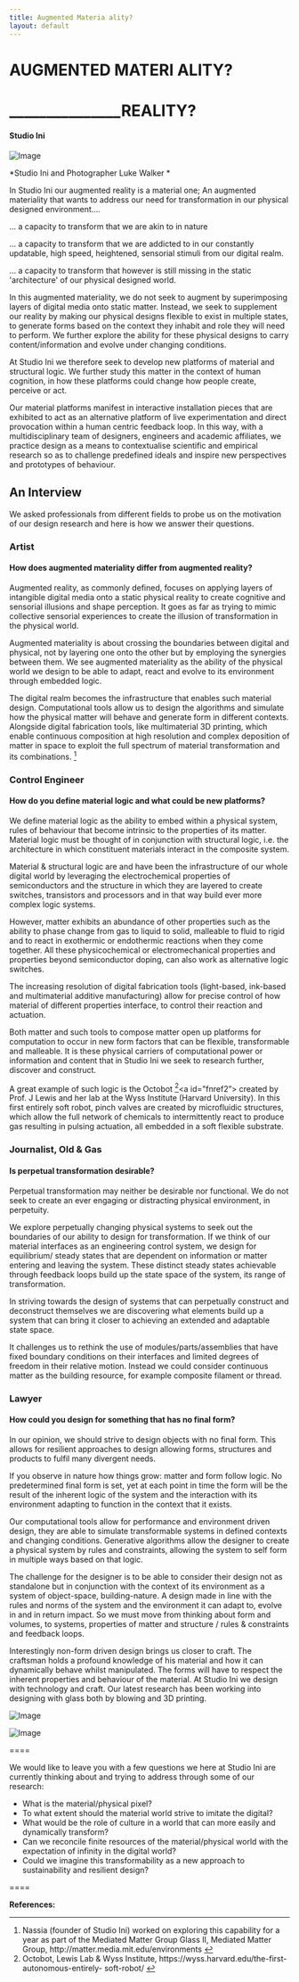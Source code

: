 ```yaml
---
title: Augmented Materia ality?
layout: default
---
```


# AUGMENTED MATERI ALITY?
# _______________REALITY?

#### Studio Ini

![Image](Images/28_ARR_Image1.jpg)

*Studio Ini and Photographer Luke Walker *

In Studio Ini our augmented reality is a material one; An augmented materiality that wants to address our need for transformation in our physical designed environment....

... a capacity to transform that we are akin to in nature

... a capacity to transform that we are addicted to in our constantly updatable, high speed, heightened, sensorial stimuli from our digital realm.

 ... a capacity to transform that however is still missing in the static 'architecture' of our physical designed world.

In this augmented materiality, we do not seek to augment by superimposing layers of digital media onto static matter. Instead, we seek to supplement our reality by making our physical designs flexible to exist in multiple states, to generate forms based on the context they inhabit and role they will need to perform. We further explore the ability for these physical designs to carry content/information and evolve under changing conditions.

At Studio Ini we therefore seek to develop new platforms of material and structural logic. We further study this matter in the context of human cognition, in how these platforms could change how people create, perceive or act. 

Our material platforms manifest in interactive installation pieces that are exhibited to act as an alternative platform of live experimentation and direct provocation within a human centric feedback loop. In this way, with a multidisciplinary team of designers, engineers and academic affiliates, we practice design as a means to contextualise scientific and empirical research so as to challenge predefined ideals and inspire new perspectives and prototypes of
behaviour.

## An Interview

We asked professionals from different fields to probe us on the motivation of our design
 research and here is how we answer their questions.

### Artist

#### How does augmented materiality differ from augmented reality?

Augmented reality, as commonly defined, focuses on applying layers of intangible digital media onto a static physical reality to create cognitive and sensorial illusions and shape perception. It goes as far as trying to mimic collective sensorial experiences to create the illusion of transformation in the physical world.

Augmented materiality is about crossing the boundaries between digital and physical, not by layering one onto the other but by employing the synergies between them. We see augmented materiality as the ability of the physical world we design to be able to adapt, react and evolve to its environment through embedded logic.

The digital realm becomes the infrastructure that enables such material design.
Computational tools allow us to design the algorithms and simulate how the physical matter will behave and generate form in different contexts. Alongside digital fabrication tools, like
multimaterial 3D printing, which enable continuous composition at high resolution and complex deposition of matter in space to exploit the full spectrum of material transformation and its combinations. [<sup>1</sup>](#fn1)<a id="fnref1"></a>

### Control Engineer

#### How do you define material logic and what could be new platforms?

We define material logic as the ability to embed within a physical system, rules of behaviour that become intrinsic to the properties of its matter. Material logic must be thought of in conjunction with structural logic, i.e. the architecture in which constituent materials interact in the composite system.

Material & structural logic are and have been the infrastructure of our whole digital world by leveraging the electrochemical properties of semiconductors and the structure in which they are layered to create switches, transistors and processors and in that way build ever more complex logic systems.

However, matter exhibits an abundance of other properties such as the ability to phase change from gas to liquid to solid, malleable to fluid to rigid and to react in exothermic or endothermic reactions when they come together. All these physicochemical or electromechanical properties and properties beyond semiconductor doping, can also work as alternative logic switches.

The increasing resolution of digital fabrication tools (light-based, ink-based and multimaterial additive manufacturing) allow for precise control of how material of different properties interface, to control their reaction and actuation.

Both matter and such tools to compose matter open up platforms for computation to occur in new form factors that can be flexible, transformable and malleable. It is these physical carriers of computational power or information and content that in Studio Ini we seek to research further, discover and construct.

A great example of such logic is the Octobot [<sup>2</sup>](#fn2)<a id="fnref2”></a> created by Prof. J Lewis and her lab at the Wyss Institute (Harvard University). In this first entirely soft robot, pinch valves are created by microfluidic structures, which allow the full network of chemicals to intermittently react to produce gas resulting in pulsing actuation, all embedded in a soft flexible substrate.

### Journalist, Old & Gas

#### Is perpetual transformation desirable?

Perpetual transformation may neither be desirable nor functional. We do not seek to create an ever engaging or distracting physical environment, in perpetuity.

We explore perpetually changing physical systems to seek out the boundaries of our ability to design for transformation. If we think of our material interfaces as an engineering control
system, we design for equilibrium/ steady states that are dependent on information or matter entering and leaving the system. These distinct steady states achievable through feedback
loops build up the state space of the system, its range of transformation.

In striving towards the design of systems that can perpetually construct and deconstruct themselves we are discovering what elements build up a system that can bring it closer to achieving an extended and adaptable state space.

It challenges us to rethink the use of modules/parts/assemblies that have fixed boundary conditions on their interfaces and limited degrees of freedom in their relative motion. Instead we could consider continuous matter as the building resource, for example composite filament or thread.

### Lawyer

#### How could you design for something that has no final form?

In our opinion, we should strive to design objects with no final form. This allows for resilient approaches to design allowing forms, structures and products to fulfil many divergent needs.

If you observe in nature how things grow: matter and form follow logic. No predetermined final form is set, yet at each point in time the form will be the result of the inherent logic of the system and the interaction with its environment adapting to function in the context that it exists.

Our computational tools allow for performance and environment driven design, they are able to simulate transformable systems in defined contexts and changing conditions. Generative algorithms allow the designer to create a physical system by rules and constraints, allowing the system to self form in multiple ways based on that logic.

The challenge for the designer is to be able to consider their design not as standalone but in conjunction with the context of its environment as a system of object-space, building-nature.
A design made in line with the rules and norms of the system and the environment it can adapt to, evolve in and in return impact. So we must move from thinking about form and volumes, to systems, properties of matter and structure / rules & constraints and feedback loops.

Interestingly non-form driven design brings us closer to craft. The craftsman holds a profound
knowledge of his material and how it can dynamically behave whilst manipulated. The forms
will have to respect the inherent properties and behaviour of the material. At Studio Ini we
design with technology and craft. Our latest research has been working into designing with
glass both by blowing and 3D printing.

![Image](Images/28_ARR_Image2.jpg)

![Image](Images/28_ARR_Image3.jpg)

====

We would like to leave you with a few questions we here at Studio Ini are currently thinking about and trying to address through some of our research:

- What is the material/physical pixel?
- To what extent should the material world strive to imitate the digital?
- What would be the role of culture in a world that can more easily and dynamically transform?
- Can we reconcile finite resources of the material/physical world with the expectation of infinity in the digital world?
- Could we imagine this transformability as a new approach to sustainability and resilient design?

====

**References:**
<hr>
<ol>
<li id="fn1">Nassia (founder of Studio Ini) worked on exploring this capability for a year as part of the Mediated Matter Group Glass II, Mediated Matter Group, http://matter.media.mit.edu/environments <a href="#fnref1">↩</a></li>
<li id="fn2">Octobot, Lewis Lab & Wyss Institute, https://wyss.harvard.edu/the-first-autonomous-entirely- soft-robot/ <a href="#fnref2">↩</a></li>
</ol>

